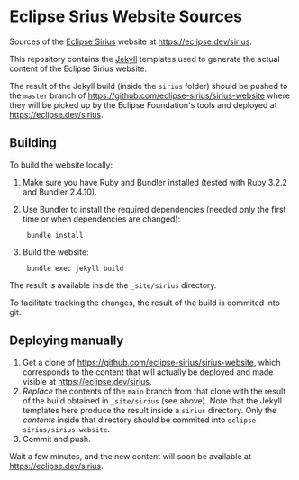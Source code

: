 # Eclipse Srius Website Sources

Sources of the [Eclipse Sirius](https://projects.eclipse.org/projects/modeling.sirius) website at https://eclipse.dev/sirius.

This repository contains the [Jekyll](https://jekyllrb.com) templates used to generate the actual content of the Eclipse Sirius website.

The result of the Jekyll build (inside the `sirius` folder) should be pushed to the `master` branch of https://github.com/eclipse-sirius/sirius-website where they will be picked up by the Eclipse Foundation's tools and deployed at https://eclipse.dev/sirius.

## Building

To build the website locally:

1. Make sure you have Ruby and Bundler installed (tested with Ruby 3.2.2 and Bundler 2.4.10).
2. Use Bundler to install the required dependencies (needed only the first time or when dependencies are changed):

        bundle install

3. Build the website:

        bundle exec jekyll build

The result is available inside the `_site/sirius` directory.

To facilitate tracking the changes, the result of the build is commited into git.

## Deploying manually

1. Get a clone of https://github.com/eclipse-sirius/sirius-website, which corresponds to the content that will actually be deployed and made visible at https://eclipse.dev/sirius.
2. *Replace* the contents of the `main` branch from that clone with the result of the build obtained in `_site/sirius` (see above). Note that the Jekyll templates here produce the result inside a `sirius` directory. Only the *contents* inside that directory should be commited into `eclipse-sirius/sirius-website`.
3. Commit and push.

Wait a few minutes, and the new content will soon be available at https://eclipse.dev/sirius.
